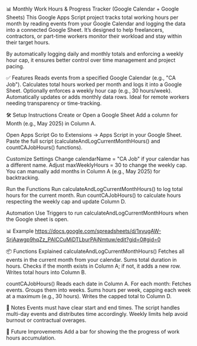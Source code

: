 📊 Monthly Work Hours & Progress Tracker (Google Calendar + Google Sheets)
This Google Apps Script project tracks total working hours per month by reading events from your Google Calendar and logging the data into a connected Google Sheet. It’s designed to help freelancers, contractors, or part-time workers monitor their workload and stay within their target hours.

By automatically logging daily and monthly totals and enforcing a weekly hour cap, it ensures better control over time management and project pacing.

✅ Features
Reads events from a specified Google Calendar (e.g., "CA Job").
Calculates total hours worked per month and logs it into a Google Sheet.
Optionally enforces a weekly hour cap (e.g., 30 hours/week).
Automatically updates or adds monthly data rows.
Ideal for remote workers needing transparency or time-tracking.

🛠 Setup Instructions
Create or Open a Google Sheet
Add a column for Month (e.g., May 2025) in Column A.

Open Apps Script
Go to Extensions → Apps Script in your Google Sheet.
Paste the full script (calculateAndLogCurrentMonthHours() and countCAJobHours() functions).

Customize Settings
Change calendarName = "CA Job" if your calendar has a different name.
Adjust maxWeeklyHours = 30 to change the weekly cap.
You can manually add months in Column A (e.g., May 2025) for backtracking.

Run the Functions
Run calculateAndLogCurrentMonthHours() to log total hours for the current month.
Run countCAJobHours() to calculate hours respecting the weekly cap and update Column D.

Automation
Use Triggers to run calculateAndLogCurrentMonthHours when the Google sheet is open.

📊 Example
https://docs.google.com/spreadsheets/d/1xyugAW-SriAawgp9hqZz_PAICCuMiDTLburPAjNmtuw/edit?gid=0#gid=0

📦 Functions Explained
calculateAndLogCurrentMonthHours()
Fetches all events in the current month from your calendar.
Sums total duration in hours.
Checks if the month exists in Column A; if not, it adds a new row.
Writes total hours into Column B.

countCAJobHours()
Reads each date in Column A.
For each month:
Fetches events.
Groups them into weeks.
Sums hours per week, capping each week at a maximum (e.g., 30 hours).
Writes the capped total to Column D.

📌 Notes
Events must have clear start and end times.
The script handles multi-day events and distributes time accordingly.
Weekly limits help avoid burnout or contractual overages.

🚀 Future Improvements
Add a bar for showing the the progress of work hours accumulation.
